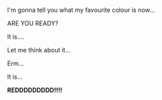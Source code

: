 I'm gonna tell you what my favourite colour is now...

ARE YOU READY?

It is....

Let me think about it...

Erm...

It is...

__REDDDDDDDDD!!!!__
